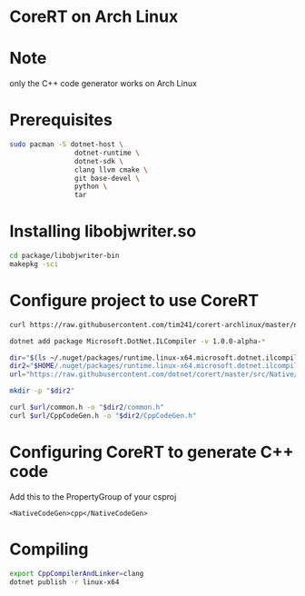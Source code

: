 # CoreRT on Arch Linux

# Note
only the C++ code generator works on Arch Linux

# Prerequisites
```bash
sudo pacman -S dotnet-host \
                dotnet-runtime \
                dotnet-sdk \
                clang llvm cmake \
                git base-devel \
                python \
                tar
```

# Installing libobjwriter.so
```bash
cd package/libobjwriter-bin
makepkg -sci
```

# Configure project to use CoreRT
```bash
curl https://raw.githubusercontent.com/tim241/corert-archlinux/master/nuget.config -o nuget.config

dotnet add package Microsoft.DotNet.ILCompiler -v 1.0.0-alpha-*

dir="$(ls ~/.nuget/packages/runtime.linux-x64.microsoft.dotnet.ilcompiler/ | head -1)"
dir2="$HOME/.nuget/packages/runtime.linux-x64.microsoft.dotnet.ilcompiler/$dir/inc"
url="https://raw.githubusercontent.com/dotnet/corert/master/src/Native/Bootstrap/"

mkdir -p "$dir2"

curl $url/common.h -o "$dir2/common.h"
curl $url/CppCodeGen.h -o "$dir2/CppCodeGen.h"
```

# Configuring CoreRT to generate C++ code
Add this to the PropertyGroup of your csproj

```
<NativeCodeGen>cpp</NativeCodeGen>
```

# Compiling
```bash
export CppCompilerAndLinker=clang
dotnet publish -r linux-x64
```

